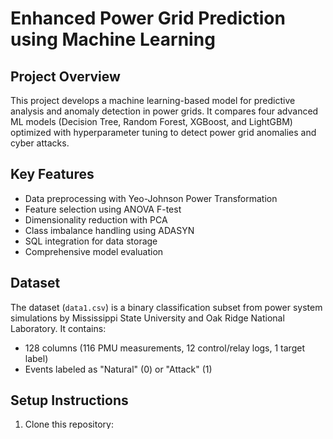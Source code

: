 # Enhanced Power Grid Prediction using Machine Learning

## Project Overview
This project develops a machine learning-based model for predictive analysis and anomaly detection in power grids. It compares four advanced ML models (Decision Tree, Random Forest, XGBoost, and LightGBM) optimized with hyperparameter tuning to detect power grid anomalies and cyber attacks.

## Key Features
- Data preprocessing with Yeo-Johnson Power Transformation
- Feature selection using ANOVA F-test
- Dimensionality reduction with PCA
- Class imbalance handling using ADASYN
- SQL integration for data storage
- Comprehensive model evaluation

## Dataset
The dataset (`data1.csv`) is a binary classification subset from power system simulations by Mississippi State University and Oak Ridge National Laboratory. It contains:
- 128 columns (116 PMU measurements, 12 control/relay logs, 1 target label)
- Events labeled as "Natural" (0) or "Attack" (1)

## Setup Instructions

1. Clone this repository:
   ```bash
   git clone https://github.com/haxshita/Power_Grid_Efficiency_Prediction.git
   cd Power_Grid_Efficiency_Prediction
